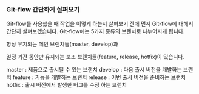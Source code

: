 ### Git-flow 간단하게 살펴보기
Git-flow를 사용했을 때 작업을 어떻게 하는지 살펴보기 전에 먼저 Git-flow에 대해서 간단히 살펴보겠습니다. 
Git-flow에는 5가지 종류의 브랜치로 나누어지게 됩니다. 

항상 유지되는 메인 브랜치들(master, develop)과 

일정 기간 동안만 유지되는 보조 브랜치들(feature, release, hotfix)이 있습니다. 

master : 제품으로 출시될 수 있는 브랜치 
develop : 다음 출시 버전을 개발하는 브랜치 
feature : 기능을 개발하는 브랜치 
release : 이번 출시 버전을 준비하는 브랜치 
hotfix : 출시 버전에서 발생한 버그를 수정 하는 브랜치